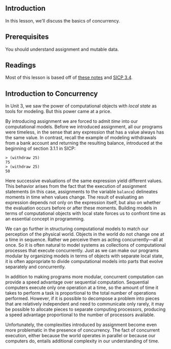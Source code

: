## Introduction

In this lesson, we'll discuss the basics of concurrency.

## Prerequisites

You should understand assignment and mutable data.

## Readings

Most of this lesson is based off of [these
notes](http://inst.eecs.berkeley.edu/~cs61as/reader/notes.pdf#page=64)
and [SICP 3.4](http://mitpress.mit.edu/sicp/full-text/book/book-Z-H-23.html#%_sec_3.4).

## Introduction to Concurrency

In Unit 3, we saw the power of computational objects with *local state* as tools for modeling. But this power came at a price.

By introducing assignment we are forced to admit *time* into our
computational models. Before we introduced assignment, all our programs were
timeless, in the sense that any expression that has a value always has the
same value. In contrast, recall the example of modeling withdrawals from a
bank account and returning the resulting balance, introduced at the beginning
of section 3.1.1 in SICP:

```
> (withdraw 25)
75
> (withdraw 25)
50 
```

Here successive evaluations of the same expression yield different values.
This behavior arises from the fact that the execution of assignment statements
(in this case, assignments to the variable `balance`) delineates moments in time
when values change. The result of evaluating an expression depends not only on
the expression itself, but also on whether the evaluation occurs before or
after these moments. Building models in terms of computational objects with
local state forces us to confront time as an essential concept in programming.

We can go further in structuring computational models to match our perception
of the physical world. Objects in the world do not change one at a time in
sequence. Rather we perceive them as acting concurrently&mdash;all at once. So it
is often natural to model systems as collections of computational processes
that execute concurrently. Just as we can make our programs modular by
organizing models in terms of objects with separate local state, it is often
appropriate to divide computational models into parts that evolve separately
and concurrently.

In addition to making programs more modular, concurrent computation can
provide a speed advantage over sequential computation. Sequential computers
execute only one operation at a time, so the amount of time it takes to
perform a task is proportional to the total number of operations performed.
However, if it is possible to decompose a problem into pieces that are
relatively independent and need to communicate only rarely, it may be possible
to allocate pieces to separate computing processors, producing a speed
advantage proportional to the number of processors available.

Unfortunately, the complexities introduced by assignment become even more
problematic in the presence of concurrency. The fact of concurrent execution,
either because the world operates in parallel or because our computers do,
entails additional complexity in our understanding of time.
